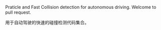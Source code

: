 Praticle and Fast Collision detection for autonomous driving.
Welcome to pull request.

用于自动驾驶的快速的碰撞检测代码集合。
